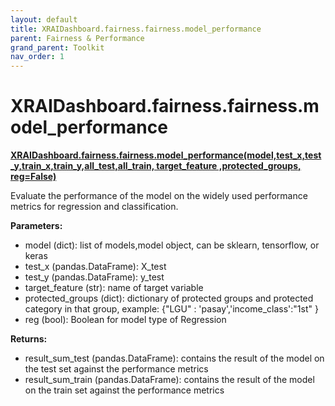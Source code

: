 ```yaml
---
layout: default
title: XRAIDashboard.fairness.fairness.model_performance
parent: Fairness & Performance
grand_parent: Toolkit
nav_order: 1
---
```


# XRAIDashboard.fairness.fairness.model_performance
**[XRAIDashboard.fairness.fairness.model_performance(model,test_x,test_y,train_x,train_y,all_test,all_train, target_feature ,protected_groups, reg=False)](https://github.com/gaberamolete/XRAIDashboard/blob/main/fairness/fairness.py)**


Evaluate the performance of the model on the widely used performance metrics for regression and classification.


**Parameters:**
- model (dict): list of models,model object, can be sklearn, tensorflow, or keras
- test_x (pandas.DataFrame): X_test
- test_y (pandas.DataFrame): y_test
- target_feature (str): name of target variable
- protected_groups (dict): dictionary of protected groups and protected category in that group, example: {"LGU" : 'pasay','income_class':"1st" }
- reg (bool): Boolean for model type of Regression

**Returns:**
- result_sum_test (pandas.DataFrame): contains the result of the model on the test set against the performance metrics
- result_sum_train (pandas.DataFrame): contains the result of the model on the train set against the performance metrics
